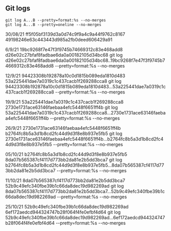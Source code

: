 
## Git logs

```unix
git log A...B --pretty=format:%s --no-merges 
git log A...B --pretty=oneline --no-merges
```

30/08/21
ff5f05bf3139d3a0d74c9f9a4c9a44f9762c8167
49198246e63c443443d985a2fb0deed606429a91

6/9/21
19bc9268f7e47f3f9745b74669312c83e468add8
d26e02c27bfaf8fadbae6da0a00182105d34bc68
git log d26e02c27bfaf8fadbae6da0a00182105d34bc68..19bc9268f7e47f3f9745b74669312c83e468add8 --pretty=format:%s --no-merges

12/9/21
94423308b192878a10c0d1815b089eda1810d483
53a225441dae7a0319c1c437cacb1f269288cca8
git log 94423308b192878a10c0d1815b089eda1810d483...53a225441dae7a0319c1c437cacb1f269288cca8 --pretty=format:%s --no-merges

19/9/21
53a225441dae7a0319c1c437cacb1f269288cca8
2730e1731ace63146faebaa4efc5448f6651ff4b
git log 53a225441dae7a0319c1c437cacb1f269288cca8...2730e1731ace63146faebaa4efc5448f6651ff4b --pretty=format:%s --no-merges

26/9/21
2730e1731ace63146faebaa4efc5448f6651ff4b
b2764fc8b5a3d1b8cd2fc44d9d3f8e8b937e5fb5
git log 2730e1731ace63146faebaa4efc5448f6651ff4b...b2764fc8b5a3d1b8cd2fc44d9d3f8e8b937e5fb5 --pretty=format:%s --no-merges

05/10/21
b2764fc8b5a3d1b8cd2fc44d9d3f8e8b937e5fb5
8da07b565387cf4117d773bb2da81e2b5dd3bca7
git log b2764fc8b5a3d1b8cd2fc44d9d3f8e8b937e5fb5...8da07b565387cf4117d773bb2da81e2b5dd3bca7 --pretty=format:%s --no-merges

11/10/21
8da07b565387cf4117d773bb2da81e2b5dd3bca7
52b9c49efc340fbe39b1c66da8dec19d982269ad
git log 8da07b565387cf4117d773bb2da81e2b5dd3bca7...52b9c49efc340fbe39b1c66da8dec19d982269ad --pretty=format:%s --no-merges

25/10/21
52b9c49efc340fbe39b1c66da8dec19d982269ad
6ef172aedcd944324747b28f064f4fe0efbf4d64
git log 52b9c49efc340fbe39b1c66da8dec19d982269ad...6ef172aedcd944324747b28f064f4fe0efbf4d64 --pretty=format:%s --no-merges